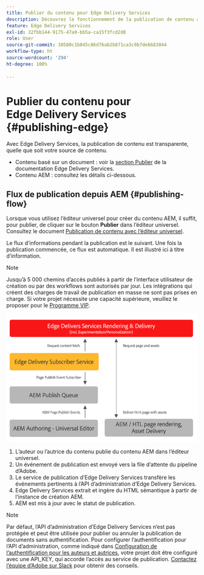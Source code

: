 ```yaml
---
title: Publier du contenu pour Edge Delivery Services
description: Découvrez le fonctionnement de la publication de contenu avec Edge Delivery Services et comment publier du contenu AEM avec Edge Delivery Services.
feature: Edge Delivery Services
exl-id: 32fbb144-9175-47a9-bb5a-ca15f3fcd2d8
role: User
source-git-commit: 10580c1b045c86d76ab2b871ca3c0b7de6683044
workflow-type: ht
source-wordcount: '294'
ht-degree: 100%

---
```



# Publier du contenu pour Edge Delivery Services {#publishing-edge}

Avec Edge Delivery Services, la publication de contenu est transparente, quelle que soit votre source de contenu.

* Contenu basé sur un document : voir la [section Publier](/help/edge/docs/authoring.md) de la documentation Edge Delivery Services.
* Contenu AEM : consultez les détails ci-dessous.

## Flux de publication depuis AEM {#publishing-flow}

Lorsque vous utilisez l’éditeur universel pour créer du contenu AEM, il suffit, pour publier, de cliquer sur le bouton **Publier** dans l’éditeur universel. Consultez le document [Publication de contenu avec l’éditeur universel](/help/sites-cloud/authoring/universal-editor/publishing.md).

Le flux d’informations pendant la publication est le suivant. Une fois la publication commencée, ce flux est automatique. Il est illustré ici à titre d’information.

>[!NOTE]
>
>Jusqu’à 5 000 chemins d’accès publiés à partir de l’interface utilisateur de création ou par des workflows sont autorisés par jour. Les intégrations qui créent des charges de travail de publication en masse ne sont pas prises en charge. Si votre projet nécessite une capacité supérieure, veuillez le proposer pour le [Programme VIP](https://www.aem.live/vip/intake).

![Flux d’informations lors de la publication d’AEM vers Edge Delivery Services](assets/publishing-flow.png)

1. L’auteur ou l’autrice du contenu publie du contenu AEM dans l’éditeur universel.
1. Un événement de publication est envoyé vers la file d’attente du pipeline d’Adobe.
1. Le service de publication d’Edge Delivery Services transfère les événements pertinents à l’API d’administration d’Edge Delivery Services.
1. Edge Delivery Services extrait et ingère du HTML sémantique à partir de l’instance de création AEM.
1. AEM est mis à jour avec le statut de publication.

>[!NOTE]
>
>Par défaut, l’API d’administration d’Edge Delivery Services n’est pas protégée et peut être utilisée pour publier ou annuler la publication de documents sans authentification. Pour configurer l’authentification pour l’API d’administration, comme indiqué dans [Configuration de l’authentification pour les auteurs et autrices](https://www.aem.live/docs/authentication-setup-authoring), votre projet doit être configuré avec une API_KEY, qui accorde l’accès au service de publication. [Contactez l’équipe d’Adobe sur Slack](/help/edge/docs/slack.md) pour obtenir des conseils.

